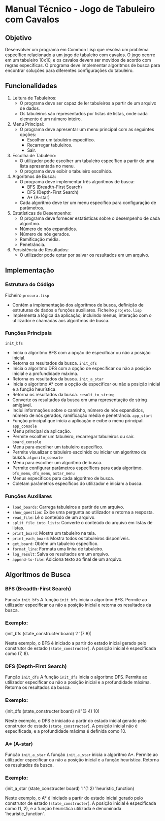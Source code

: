 # Manual Técnico - Jogo de Tabuleiro com Cavalos

## Objetivo

Desenvolver um programa em Common Lisp que resolva um problema específico relacionado a um jogo de tabuleiro com cavalos. O jogo ocorre em um tabuleiro 10x10, e os cavalos devem ser movidos de acordo com regras específicas. O programa deve implementar algoritmos de busca para encontrar soluções para diferentes configurações do tabuleiro.

## Funcionalidades
1. Leitura de Tabuleiros:
   - O programa deve ser capaz de ler tabuleiros a partir de um arquivo de dados.
   - Os tabuleiros são representados por listas de listas, onde cada elemento é um número inteiro.
2. Menu Principal:
   - O programa deve apresentar um menu principal com as seguintes opções:
       - Escolher um tabuleiro específico.
       - Recarregar tabuleiros.
       - Sair.
3. Escolha de Tabuleiro:
   - O utilizador pode escolher um tabuleiro específico a partir de uma lista apresentada no menu.
   - O programa deve exibir o tabuleiro escolhido.
4. Algoritmos de Busca:
   - O programa deve implementar três algoritmos de busca:
       - BFS (Breadth-First Search)
       - DFS (Depth-First Search)
       - A* (A-star)
   - Cada algoritmo deve ter um menu específico para configuração de parâmetros.
5. Estatísticas de Desempenho:
   - O programa deve fornecer estatísticas sobre o desempenho de cada algoritmo.
   - Número de nós expandidos.
   - Número de nós gerados.
   - Ramificação média.
   - Penetrância.
6. Persistência de Resultados:
   - O utilizador pode optar por salvar os resultados em um arquivo.

## Implementação
### Estrutura do Código

Ficheiro `procura.lisp`
 - Contém a implementação dos algoritmos de busca, definição de estruturas de dados e funções auxiliares.
Ficheiro `projeto.lisp`
 - Implementa a lógica da aplicação, incluindo menus, interação com o utilizador e chamadas aos algoritmos de busca.
### Funções Principais
`init_bfs`
 - Inicia o algoritmo BFS com a opção de especificar ou não a posição inicial.
 - Retorna os resultados da busca.
`init_dfs`
 - Inicia o algoritmo DFS com a opção de especificar ou não a posição inicial e a profundidade máxima.
 - Retorna os resultados da busca.
`init_a_star`
 - Inicia o algoritmo A* com a opção de especificar ou não a posição inicial e a função heurística.
 - Retorna os resultados da busca.
`result_to_string`
 - Converte os resultados da busca em uma representação de string amigável.
 - Inclui informações sobre o caminho, número de nós expandidos, número de nós gerados, ramificação média e penetrância.
`app_start`
 - Função principal que inicia a aplicação e exibe o menu principal.
`app_console`
 - Menu principal da aplicação.
 - Permite escolher um tabuleiro, recarregar tabuleiros ou sair.
`board_console`
 - Menu para escolher um tabuleiro específico.
 - Permite visualizar o tabuleiro escolhido ou iniciar um algoritmo de busca.
`algoritm_console`
 - Menu para escolher um algoritmo de busca.
 - Permite configurar parâmetros específicos para cada algoritmo.
`bfs_menu`, `dfs_menu`, `astar_menu`
 - Menus específicos para cada algoritmo de busca.
 - Coletam parâmetros específicos do utilizador e iniciam a busca.
### Funções Auxiliares
- `load_boards`: Carrega tabuleiros a partir de um arquivo.
- `show_question`: Exibe uma pergunta ao utilizador e retorna a resposta.
- `read_file`: Lê o conteúdo de um arquivo.
- `split_file_into_lists`: Converte o conteúdo do arquivo em listas de listas.
- `print_board`: Mostra um tabuleiro na tela.
- `print_each_board`: Mostra todos os tabuleiros disponíveis.
- `get_board`: Obtém um tabuleiro específico.
- `format_line`: Formata uma linha de tabuleiro.
- `log_result`: Salva os resultados em um arquivo.
- `append-to-file`: Adiciona texto ao final de um arquivo.

## Algoritmos de Busca
### BFS (Breadth-First Search)

Função `init_bfs`
A função `init_bfs` inicia o algoritmo BFS. Permite ao utilizador especificar ou não a posição inicial e retorna os resultados da busca.

### Exemplo:

(init_bfs (state_constructer board) 2 '(7 8))

Neste exemplo, o BFS é iniciado a partir do estado inicial gerado pelo construtor de estado (`state_constructer`). A posição inicial é especificada como (7, 8).

### DFS (Depth-First Search)

Função `init_dfs`
A função `init_dfs` inicia o algoritmo DFS. Permite ao utilizador especificar ou não a posição inicial e a profundidade máxima. Retorna os resultados da busca.

### Exemplo:

(init_dfs (state_constructer board) nil '(3 4) 10)

Neste exemplo, o DFS é iniciado a partir do estado inicial gerado pelo construtor de estado (`state_constructer`). A posição inicial não é especificada, e a profundidade máxima é definida como 10.

### A* (A-star)

Função `init_a_star`
A função `init_a_star` inicia o algoritmo A*. Permite ao utilizador especificar ou não a posição inicial e a função heurística. Retorna os resultados da busca.

### Exemplo:

(init_a_star (state_constructer board) 1 '(1 2) 'heuristic_function)

Neste exemplo, o A* é iniciado a partir do estado inicial gerado pelo construtor de estado (`state_constructer`). A posição inicial é especificada como (1, 2), e a função heurística utilizada é denominada 'heuristic_function'.
